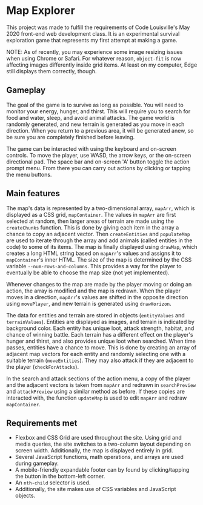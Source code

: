 # Map Explorer
This project was made to fulfill the requirements of Code Louisville's May 2020 front-end web development class. It is an experimental survival exploration game that represents my first attempt at making a game. 

NOTE: As of recently, you may experience some image resizing issues when using Chrome or Safari. For whatever reason, `object-fit` is now affecting images differently inside grid items. At least on my computer, Edge still displays them correctly, though.

## Gameplay
The goal of the game is to survive as long as possible. You will need to monitor your energy, hunger, and thirst. This will require you to search for food and water, sleep, and avoid animal attacks. The game world is randomly generated, and new terrain is generated as you move in each direction. When you return to a previous area, it will be generated anew, so be sure you are completely finished before leaving.

The game can be interacted with using the keyboard and on-screen controls. To move the player, use WASD, the arrow keys, or the on-screen directional pad. The space bar and on-screen 'A' button toggle the action prompt menu. From there you can carry out actions by clicking or tapping the menu buttons.

## Main features
The map's data is represented by a two-dimensional array, `mapArr`, which is displayed as a CSS grid, `mapContainer`. The values in `mapArr` are first selected at random, then larger areas of terrain are made using the `createChunks` function. This is done by giving each item in the array a chance to copy an adjacent vector. Then `createEntities` and `populateMap` are used to iterate through the array and add animals (called entities in the code) to some of its items. The map is finally displayed using `drawMap`, which creates a long HTML string based on `mapArr`'s values and assigns it to `mapContainer`'s inner HTML. The size of the map is determined by the CSS variable `--num-rows-and-columns`. This provides a way for the player to eventually be able to choose the map size (not yet implemented).

Whenever changes to the map are made by the player moving or doing an action, the array is modified and the map is redrawn. When the player moves in a direction, `mapArr`'s values are shifted in the opposite direction using `movePlayer`, and new terrain is generated using `drawHorizon`. 

The data for entities and terrain are stored in objects (`entityValues` and `terrainValues`). Entities are displayed as images, and terrain is indicated by background color. Each entity has unique loot, attack strength, habitat, and chance of winning battle. Each terrain has a different effect on the player's hunger and thirst, and also provides unique loot when searched. When time passes, entities have a chance to move. This is done by creating an array of adjacent map vectors for each entity and randomly selecting one with a suitable terrain (`moveEntities`). They may also attack if they are adjacent to the player (`checkForAttacks`).

In the search and attack sections of the action menu, a copy of the player and the adjacent vectors is taken from `mapArr` and redrawn in `searchPreview` and `attackPreview` using a similar method as before. If these copies are interacted with, the function `updateMap` is used to edit `mapArr` and redraw `mapContainer`.

## Requirements met
- Flexbox and CSS Grid are used throughout the site. Using grid and media queries, the site switches to a two-column layout depending on screen width. Additionally, the map is displayed entirely in grid.
- Several JavaScript functions, math operations, and arrays are used during gameplay.
- A mobile-friendly expandable footer can by found by clicking/tapping the button in the bottom-left corner.
- An `nth-child` selector is used.
- Additionally, the site makes use of CSS variables and JavaScript objects.
